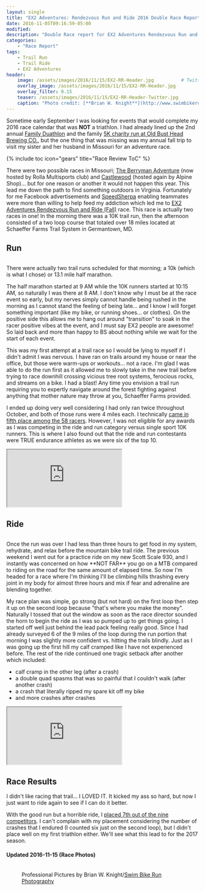 ```yaml
---
layout: single
title: "EX2 Adventures: Rendezvous Run and Ride 2016 Double Race Report"
date: 2016-11-05T09:16:59-05:00
modified:
description: "Double Race report for EX2 Adventures Rendezvous Run and Ride; I slowly dip my toe into Xterra" 	# For Twitter, not the Title
categories:
    - "Race Report"
tags:
    - Trail Run
    - Trail Ride
    - EX2 Adventures
header:
    image: /assets/images/2016/11/15/EX2-RR-Header.jpg			# Twitter (use 'overlay_image')
    overlay_image: /assets/images/2016/11/15/EX2-RR-Header.jpg		    # Article header at 2048x768
    overlay_filter: 0.15
    teaser: /assets/images/2016/11/15/EX2-RR-Header-Twitter.jpg 		# Shrink image to 575 width
    caption: "Photo credit: [**Brian W. Knight**](http://www.swimbikerunphoto.com/about/)"
---
```

Sometime early September I was looking for events that would complete my 2016 race calendar that was **NOT** a triathlon.  I had already lined up the 2nd annual [Family Duathlon][tin] and the family [5K charity run at Old Bust Head Brewing CO.][bust], but the one thing that was missing was my annual fall trip to visit my sister and her husband in Missouri for an adventure race.

{% include toc icon="gears" title="Race Review ToC" %}

There were two possible races in Missouri; [The Berryman Adventure][berryman] (now hosted by Rolla Multisports club) and [Castlewood][alpine] (hosted again by Alpine Shop)... but for one reason or another it would not happen this year.  This lead me down the path to find something outdoors in Virginia.  Fortunately for me Facebook advertisements and [SpeedSherpa][ss] enabling teammates were more than willing to help feed my addiction which led me to [EX2 Adventures Rendezvous Run and Ride (Fall)][ex2rr] race.  This race is actually two races in one! In the morning there was a 10K trail run, then the afternoon consisted of a two loop course that totaled over 18 miles located at Schaeffer Farms Trail System in Germantown, MD.


Run
---

<figure class="align-left"><a href="{{ site.url }}/assets/images/2016/11/15/EX2-RR-LG-4.jpg"><img src="{{ site.url }}/assets/images/2016/11/15/EX2-RR-SM-4.jpg" alt="" /></a></figure>There were actually two trail runs scheduled for that morning; a 10k (which is what I chose) or 13.1 mile half marathon.

The half marathon started at 9 AM while the 10K runners started at 10:15 AM, so naturally I was there at 8 AM.  I don't know why I must be at the race event so early, but my nerves simply cannot handle being rushed in the morning as I cannot stand the feeling of being late... and I know I will forget something important (like my bike, or running shoes... or clothes).  On the positive side this allows me to hang out around "transition" to soak in the racer positive vibes at the event, and I must say EX2 people are awesome!  So laid back and more than happy to BS about nothing while we wait for the start of each event.

This was my first attempt at a trail race so I would be lying to myself if I didn't admit I was nervous.  I have ran on trails around my house or near the office, but those were warm-ups or workouts... not a race.  I'm glad I was able to do the run first as it allowed me to slowly take in the new trail before trying to race downhill crossing vicious tree root systems, ferocious rocks, and streams on a bike.  I had a blast!  Any time you envision a trail run requiring you to expertly navigate around the forest fighting against anything that mother nature may throw at you, Schaeffer Farms provided.

I ended up doing very well considering I had only ran twice throughout October, and both of those runs were 4 miles each.  I technically [came in fifth place among the 58 racers][running].  However, I was not eligible for any awards as I was competing in the ride and run category versus single sport 10K runners.  This is where I also found out that the ride and run contestants were TRUE endurance athletes as we were six of the top 10.

<div class="embed-container embed-container-strava">
	<iframe src='https://www.strava.com/activities/766663771/embed/537c91b0dea367383f6e87b93f2a4c96fd5eec61' scrolling='no' webkitAllowFullScreen mozallowfullscreen allowFullScreen></iframe>
</div>


Ride
---

<figure class="align-right"><a href="{{ site.url }}/assets/images/2016/11/15/EX2-RR-LG-5.jpg"><img src="{{ site.url }}/assets/images/2016/11/15/EX2-RR-SM-5.jpg" alt="" /></a></figure>Once the run was over I had less than three hours to get food in my system, rehydrate, and relax before the mountain bike trail ride.  The previous weekend I went out for a practice ride on my new Scott Scale 930, and I instantly was concerned on how **NOT FAR** you go on a MTB compared to riding on the road for the same amount of elapsed time.  So now I'm headed for a race where I'm thinking I'll be climbing hills thrashing every joint in my body for almost three hours and mix if fear and adrenaline are blending together.

My race plan was simple, go strong (but not hard) on the first loop then step it up on the second loop because "that's where you make the money".  Naturally I tossed that out the window as soon as the race director sounded the horn to begin the ride as I was so pumped up to get things going.  I started off well just behind the lead pack feeling really good.  Since I had already surveyed 6 of the 9 miles of the loop during the run portion that morning I was slightly more confident vs. hitting the trails blindly.  Just as I was going up the first hill my calf cramped like I have not experienced before.  The rest of the ride continued one tragic setback after another which included:

- calf cramp in the other leg (after a crash)
- a double quad spasms that was so painful that I couldn't walk (after another crash)
- a crash that literally ripped my spare kit off my bike
- and more crashes after crashes

<div class="embed-container embed-container-strava">
	<iframe src='https://www.strava.com/activities/766663771/embed/537c91b0dea367383f6e87b93f2a4c96fd5eec61' scrolling='no' webkitAllowFullScreen mozallowfullscreen allowFullScreen></iframe>
</div>


Race Results
---

I didn't like racing that trail... I LOVED IT.  It kicked my ass so hard, but now I just want to ride again to see if I can do it better.

With the good run but a horrible ride, I [placed 7th out of the nine competitors][results].  I can't complain with my placement considering the number of crashes that I endured (I counted six just on the second loop), but I didn't place well on my first triathlon either.  We'll see what this lead to for the 2017 season.

#### Updated 2016-11-15 (Race Photos)

<figure class="third">
<a href="{{ site.url }}/assets/images/2016/11/15/EX2-RR-LG-1.jpg"><img src="{{ site.url }}/assets/images/2016/11/15/EX2-RR-SM-1.jpg" alt="" /></a>
<a href="{{ site.url }}/assets/images/2016/11/15/EX2-RR-LG-2.jpg"><img src="{{ site.url }}/assets/images/2016/11/15/EX2-RR-SM-2.jpg" alt="" /></a>
<a href="{{ site.url }}/assets/images/2016/11/15/EX2-RR-LG-3.jpg"><img src="{{ site.url }}/assets/images/2016/11/15/EX2-RR-SM-3.jpg" alt="" /></a>
<figcaption class="align-text-center">Professional Pictures by Brian W. Knight/<a href="http://www.swimbikerunphoto.com/about/">Swim Bike Run Photography</a></figcaption><br />
</figure>

[tin]: http://www.triitnow.com/DUIT/duit.htm
[bust]: https://www.oldbusthead.com/old-bust-head-benefit-5k-0
[berryman]: http://rollamultisport.org/events/
[alpine]: https://alpineshop.webconnex.com/cw8hr2016
[ss]: http://www.speedsherpa.com
[ex2rr]: http://www.ex2adventures.com/rendezvous-fall.php
[running]: http://www.ex2adventures.com/rendezvous-fall-results-overall-2016.htm
[results]: http://www.ex2adventures.com/rendezvous-fall-results-run-and-ride-2016.htm
